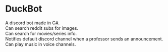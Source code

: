 # DuckBot
A discord bot made in C#.<br>
Can search reddit subs for images.<br>
Can search for movies/series info.<br>
Notifies default discord channel when a professor sends an announcement.<br>
Can play music in voice channels.
